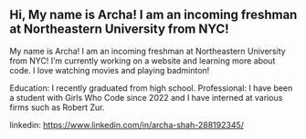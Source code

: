 ## Hi, My name is Archa! I am an incoming freshman at Northeastern University from NYC!

 My name is Archa! I am an incoming freshman at Northeastern University from NYC!
I’m currently working on a website and learning more about code. I love watching movies and playing badminton!

Education: I recently graduated from high school.
Professional: I have been a student with Girls Who Code since 2022 and I have interned at various firms such as Robert Zur. 

linkedin: https://www.linkedin.com/in/archa-shah-288192345/


